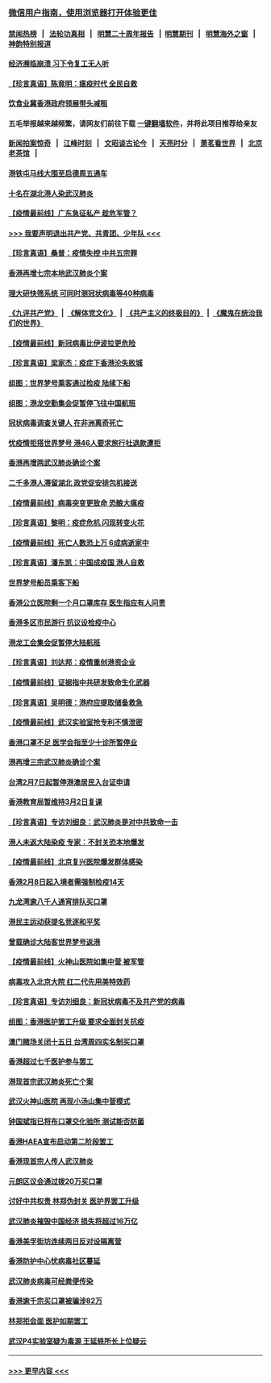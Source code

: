 ### [微信用户指南，使用浏览器打开体验更佳](https://github.com/gfw-breaker/banned-news1/blob/master/indexes/wechat-guide.md?t=0)
#### [禁闻热榜](热点新闻.md?t=0)  &nbsp;&nbsp;|&nbsp;&nbsp; [法轮功真相](https://github.com/gfw-breaker/truth/blob/master/README.md?t=0) &nbsp;&nbsp;|&nbsp;&nbsp; [明慧二十周年报告](https://github.com/gfw-breaker/mh-reports/blob/master/README.md?t=0) &nbsp;&nbsp;|&nbsp;&nbsp;[明慧期刊](https://github.com/gfw-breaker/mh-qikan) &nbsp;&nbsp;|&nbsp;&nbsp; [明慧海外之窗](https://github.com/gfw-breaker/mh-news/blob/master/README.md?t=0) &nbsp;&nbsp;|&nbsp;&nbsp; [神韵特别报道](https://github.com/gfw-breaker/mh-news/blob/master/shenyun.md?t=0)
#### [经济濒临崩溃 习下令复工无人听](../pages/nsc415/n11867269.md?t=02140711) 
#### [【珍言真语】陈竟明：瘟疫时代 全民自救](../pages/nsc415/n11866765.md?t=02140711) 
#### [饮食业冀香港政府领展带头减租](../pages/nsc415/n11864876.md?t=02140711) 
#### 五毛举报越来越频繁，请网友们前往下载 [一键翻墙软件](https://github.com/gfw-breaker/ssr-accounts)，并将此项目推荐给亲友
#### [新闻拍案惊奇](https://github.com/gfw-breaker/banned-news1/blob/master/pages/link4.md) &nbsp;&nbsp;|&nbsp;&nbsp; [江峰时刻](https://github.com/gfw-breaker/banned-news1/blob/master/pages/link4.md) &nbsp;&nbsp;|&nbsp;&nbsp; [文昭谈古论今](https://github.com/gfw-breaker/banned-news1/blob/master/pages/link4.md) &nbsp;&nbsp;|&nbsp;&nbsp; [天亮时分](https://github.com/gfw-breaker/banned-news1/blob/master/pages/link4.md) &nbsp;&nbsp;|&nbsp;&nbsp; [萧茗看世界](https://github.com/gfw-breaker/banned-news1/blob/master/pages/link4.md) &nbsp;&nbsp;|&nbsp;&nbsp; [北京老茶馆](https://github.com/gfw-breaker/banned-news1/blob/master/pages/link4.md) &nbsp;&nbsp;|&nbsp;&nbsp; 
#### [港铁屯马线大围至启德周五通车](../pages/nsc415/n11864842.md?t=02140711) 
#### [十名在湖北港人染武汉肺炎](../pages/nsc415/n11864807.md?t=02140711) 
#### [【疫情最前线】广东急征私产 趁危军管？](../pages/nsc415/n11864205.md?t=02140711) 
#### [>>> 我要声明退出共产党、共青团、少年队 <<<](https://github.com/begood0513/goodnews/blob/master/quit/letter.md) 
#### [【珍言真语】桑普：疫情失控 中共五宗罪](../pages/nsc415/n11864157.md?t=02140711) 
#### [香港再增七宗本地武汉肺炎个案](../pages/nsc415/n11862405.md?t=02140711) 
#### [理大研快筛系统 可同时测冠状病毒等40种病毒](../pages/nsc415/n11862376.md?t=02140711) 
#### [《九评共产党》](https://github.com/begood0513/9ping.md/blob/master/README.md) &nbsp;|&nbsp; [《解体党文化》](../../../../jtdwh.md/blob/master/README.md)  &nbsp;|&nbsp; [《共产主义的终极目的》](../../../../gczydzjmd.md/blob/master/README.md) &nbsp;|&nbsp; [《魔鬼在统治我们的世界》](../../../../mgztzwmdsj.md/blob/master/README.md) 
#### [【疫情最前线】新冠病毒比伊波拉更危险](../pages/nsc415/n11862199.md?t=02140711) 
#### [【珍言真语】梁家杰：疫症下香港沦失败城](../pages/nsc415/n11861588.md?t=02140711) 
#### [组图：世界梦号乘客通过检疫 陆续下船](../pages/nsc415/n11858302.md?t=02140711) 
#### [组图：港龙空勤集会促暂停飞往中国航班](../pages/nsc415/n11858190.md?t=02140711) 
#### [冠状病毒调查关键人 在非洲离奇死亡](../pages/nsc415/n11859798.md?t=02140711) 
#### [忧疫情拒搭世界梦号 港46人要求旅行社退款遭拒](../pages/nsc415/n11859849.md?t=02140711) 
#### [香港再增两武汉肺炎确诊个案](../pages/nsc415/n11859833.md?t=02140711) 
#### [二千多港人滞留湖北 政党促安排包机接送](../pages/nsc415/n11859831.md?t=02140711) 
#### [【疫情最前线】病毒突变更致命 恐酿大瘟疫](../pages/nsc415/n11859604.md?t=02140711) 
#### [【珍言真语】黎明：疫症危机 闪现转变火花](../pages/nsc415/n11859199.md?t=02140711) 
#### [【疫情最前线】死亡人数恐上万 6成病逝家中](../pages/nsc415/n11856687.md?t=02140711) 
#### [【珍言真语】潘东凯：中国成疫国 港人自救](../pages/nsc415/n11856962.md?t=02140711) 
#### [世界梦号船员乘客下船](../pages/nsc415/n11856883.md?t=02140711) 
#### [香港公立医院剩一个月口罩库存 医生指应有人问责](../pages/nsc415/n11856875.md?t=02140711) 
#### [香港多区市民游行 抗议设检疫中心](../pages/nsc415/n11856866.md?t=02140711) 
#### [港龙工会集会促暂停大陆航班](../pages/nsc415/n11856840.md?t=02140711) 
#### [【珍言真语】刘达邦：疫情重创港资企业](../pages/nsc415/n11854274.md?t=02140711) 
#### [【疫情最前线】证据指中共研发致命生化武器](../pages/nsc415/n11853087.md?t=02140711) 
#### [【珍言真语】吴明德：港府应提取储备救急](../pages/nsc415/n11852734.md?t=02140711) 
#### [【疫情最前线】武汉实验室抢专利不慎泄密](../pages/nsc415/n11850310.md?t=02140711) 
#### [香港口罩不足 医学会指至少十诊所暂停业](../pages/nsc415/n11850301.md?t=02140711) 
#### [港再增三宗武汉肺炎确诊个案](../pages/nsc415/n11850328.md?t=02140711) 
#### [台湾2月7日起暂停港澳居民入台证申请](../pages/nsc415/n11850304.md?t=02140711) 
#### [香港教育局暂维持3月2日复课](../pages/nsc415/n11850260.md?t=02140711) 
#### [【珍言真语】专访刘细良：武汉肺炎是对中共致命一击](../pages/nsc415/n11849934.md?t=02140711) 
#### [港人未返大陆染疫 专家：不封关恐本地爆发](../pages/nsc415/n11848021.md?t=02140711) 
#### [【疫情最前线】北京复兴医院爆发群体感染](../pages/nsc415/n11847626.md?t=02140711) 
#### [香港2月8日起入境者需强制检疫14天](../pages/nsc415/n11847658.md?t=02140711) 
#### [九龙湾逾八千人通宵排队买口罩](../pages/nsc415/n11847647.md?t=02140711) 
#### [港民主运动获提名竞逐和平奖](../pages/nsc415/n11847633.md?t=02140711) 
#### [曾载确诊大陆客世界梦号返港](../pages/nsc415/n11847608.md?t=02140711) 
#### [【疫情最前线】火神山医院如集中营 被军管](../pages/nsc415/n11847524.md?t=02140711) 
#### [病毒攻入北京大院 红二代先用美特效药](../pages/nsc415/n11847427.md?t=02140711) 
#### [【珍言真语】专访刘细良：新冠状病毒不及共产党的病毒](../pages/nsc415/n11847164.md?t=02140711) 
#### [组图：香港医护罢工升级 要求全面封关抗疫](../pages/nsc415/n11844107.md?t=02140711) 
#### [澳门赌场关闭十五日 台湾周四实名制买口罩](../pages/nsc415/n11845083.md?t=02140711) 
#### [香港超过七千医护参与罢工](../pages/nsc415/n11845051.md?t=02140711) 
#### [港现首宗武汉肺炎死亡个案](../pages/nsc415/n11844998.md?t=02140711) 
#### [武汉火神山医院 再现小汤山集中营模式](../pages/nsc415/n11844763.md?t=02140711) 
#### [钟国斌指已将布口罩交化验所 测试能否防菌](../pages/nsc415/n11842783.md?t=02140711) 
#### [香港HAEA宣布启动第二阶段罢工](../pages/nsc415/n11842723.md?t=02140711) 
#### [香港现首宗人传人武汉肺炎](../pages/nsc415/n11842766.md?t=02140711) 
#### [元朗区议会通过拨20万买口罩](../pages/nsc415/n11842754.md?t=02140711) 
#### [讨好中共权贵 林郑伪封关 医护界罢工升级](../pages/nsc415/n11842359.md?t=02140711) 
#### [武汉肺炎摧毁中国经济 损失将超过16万亿](../pages/nsc415/n11839723.md?t=02140711) 
#### [香港美孚街坊连续两日反对设隔离营](../pages/nsc415/n11839962.md?t=02140711) 
#### [香港防护中心忧病毒社区蔓延](../pages/nsc415/n11839933.md?t=02140711) 
#### [武汉肺炎病毒可经粪便传染](../pages/nsc415/n11839939.md?t=02140711) 
#### [香港逾千宗买口罩被骗涉82万](../pages/nsc415/n11839914.md?t=02140711) 
#### [林郑拒会面 医护如期罢工](../pages/nsc415/n11839892.md?t=02140711) 
#### [武汉P4实验室疑为毒源 王延轶所长上位疑云](../pages/nsc415/n11835543.md?t=02140711) 

----
#### [ >>> 更早内容 <<< ](../indexes/nsc415-earlier.md)
